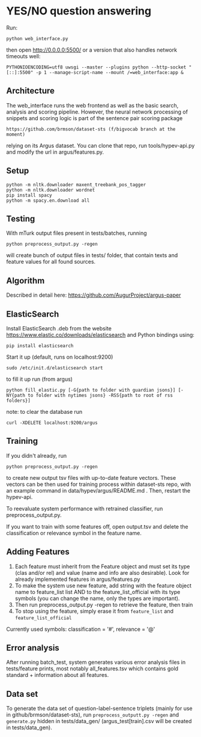 YES/NO question answering
=========================

Run:

	python web_interface.py

then open http://0.0.0.0:5500/ or a version that also handles network
timeouts well:

	PYTHONIOENCODING=utf8 uwsgi --master --plugins python --http-socket "[::]:5500" -p 1 --manage-script-name --mount /=web_interface:app &

Architecture
------------

The web_interface runs the web frontend as well as the basic search, analysis
and scoring pipeline.  However, the neural network processing of snippets and
scoring logic is part of the sentence pair scoring package

	https://github.com/brmson/dataset-sts (f/bigvocab branch at the moment)

relying on its Argus dataset.  You can clone that repo, run tools/hypev-api.py
and modify the url in argus/features.py.

Setup
-----

	python -m nltk.downloader maxent_treebank_pos_tagger
	python -m nltk.downloader wordnet
	pip install spacy
	python -m spacy.en.download all
	

Testing
-------
With mTurk output files present in tests/batches, running

	python preprocess_output.py -regen

will create bunch of output files in tests/ folder, that contain texts and feature values 
for all found sources.

Algorithm
---------

Described in detail here: https://github.com/AugurProject/argus-paper

ElasticSearch
-------------

Install ElasticSearch .deb from the website https://www.elastic.co/downloads/elasticsearch
and Python bindings using:

	pip install elasticsearch

Start it up (default, runs on localhost:9200)

	sudo /etc/init.d/elasticsearch start

to fill it up run (from argus)

	python fill_elastic.py [-G{path to folder with guardian jsons}] [-NY{path to folder with nytimes jsons} -RSS{path to root of rss folders}]

note: to clear the database run  

	curl -XDELETE localhost:9200/argus

Training
--------

If you didn't already, run

	python preprocess_output.py -regen

to create new output tsv files with up-to-date feature vectors.
These vectors can be then used for training process within dataset-sts
repo, with an example command in data/hypev/argus/README.md .
Then, restart the hypev-api.

To reevaluate system performance with retrained classifier, run preprocess_output.py.

If you want to train with some features off, open output.tsv and delete the classification
 or relevance symbol in the feature name.

Adding Features
---------------

1. Each feature must inherit from the Feature object and must set its type (clas and/or rel) and value
 (name and info are also desirable). Look for already implemented features in argus/features.py
2. To make the system use new feature, add string with the feature object name to feature_list list AND
to the feature_list_official with its type symbols (you can change the name, only the types are important).
3. Then run preprocess_output.py -regen to retrieve the feature, then train
4. To stop using the feature, simply erase it from ``feature_list`` and ``feature_list_official``

Currently used symbols: classification = '#', relevance = '@'

Error analysis
--------------

After running batch_test, system generates various error analysis files in tests/feature prints, 
most notably all_features.tsv which contains gold standard + information about all features.

Data set
--------

To generate the data set of question-label-sentence triplets (mainly for use in github/brmson/dataset-sts),
run ``preprocess_outputt.py -regen`` and ``generate.py`` hidden in tests/data_gen/ (argus_test[train].csv will be created in tests/data_gen).
